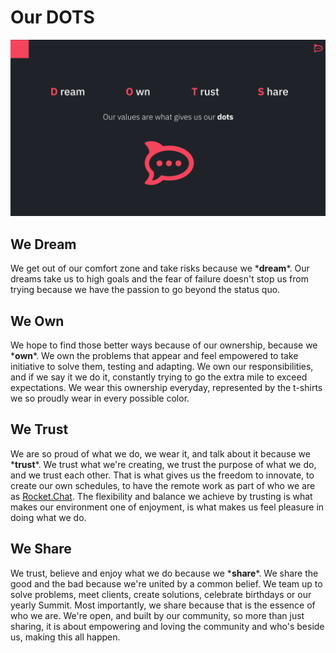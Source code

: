 # Our DOTS

![](../../../../.gitbook/assets/image%20%289%29.png)

## We Dream

We get out of our comfort zone and take risks because we \***dream**\*. Our dreams take us to high goals and the fear of failure doesn't stop us from trying because we have the passion to go beyond the status quo. 

## We Own

We hope to find those better ways because of our ownership, because we \***own**\*. We own the problems that appear and feel empowered to take initiative to solve them, testing and adapting. We own our responsibilities, and if we say it we do it, constantly trying to go the extra mile to exceed expectations. We wear this ownership everyday, represented by the t-shirts we so proudly wear in every possible color. 

## We Trust

We are so proud of what we do, we wear it, and talk about it because we \***trust**\*. We trust what we're creating, we trust the purpose of what we do, and we trust each other. That is what gives us the freedom to innovate, to create our own schedules, to have the remote work as part of who we are as [Rocket.Chat](http://rocket.chat/). The flexibility and balance we achieve by trusting is what makes our environment one of enjoyment, is what makes us feel pleasure in doing what we do. 

## We Share

We trust, believe and enjoy what we do because we \***share**\*. We share the good and the bad because we're united by a common belief. We team up to solve problems, meet clients, create solutions, celebrate birthdays or our yearly Summit. Most importantly, we share because that is the essence of who we are. We're open, and built by our community, so more than just sharing, it is about empowering and loving the community and who's beside us, making this all happen. 



